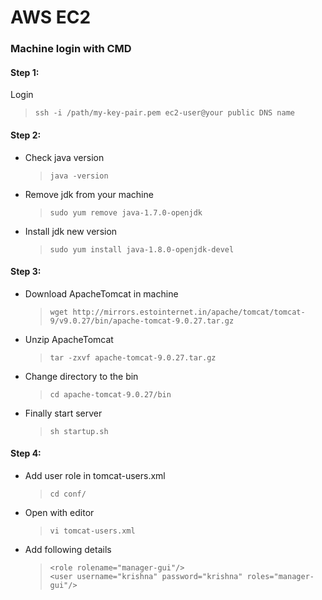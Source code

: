 # AWS EC2
### Machine login with CMD
#### Step 1:
Login
> ``` ssh -i /path/my-key-pair.pem ec2-user@your public DNS name  ```
#### Step 2:
- Check java version
  > ``` java -version ```
- Remove jdk from your machine
  > ``` sudo yum remove java-1.7.0-openjdk ```
- Install jdk new version
  > ``` sudo yum install java-1.8.0-openjdk-devel ```
#### Step 3:
- Download ApacheTomcat in machine
  > ``` wget http://mirrors.estointernet.in/apache/tomcat/tomcat-9/v9.0.27/bin/apache-tomcat-9.0.27.tar.gz ```
- Unzip ApacheTomcat
  > ``` tar -zxvf apache-tomcat-9.0.27.tar.gz ```
- Change directory to the bin
  > ``` cd apache-tomcat-9.0.27/bin ```
- Finally start server
  > ``` sh startup.sh ```
#### Step 4:
- Add user role in tomcat-users.xml
  > ``` cd conf/ ```
- Open with editor
  > ```vi tomcat-users.xml ```
- Add following details
  > ``` 
  > <role rolename="manager-gui"/>
  > <user username="krishna" password="krishna" roles="manager-gui"/>
  > ```
